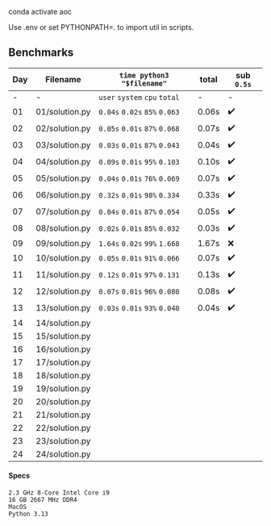 conda activate aoc

Use .env or set PYTHONPATH=. to import util in scripts.

## Benchmarks

| Day   | Filename        | `time python3 "$filename"`    | total  | sub `0.5s` |
| ----- | --------------- | ----------------------------- | ------ | -------- |
| -     | -               | `user` `system` `cpu` `total` | -      | -  |
| 01    | 01/solution.py  | `0.04s` `0.02s` `85%` `0.063` | 0.06s  | ✔️ |
| 02    | 02/solution.py  | `0.05s` `0.01s` `87%` `0.068` | 0.07s  | ✔️ |
| 03    | 03/solution.py  | `0.03s` `0.01s` `87%` `0.043` | 0.04s  | ✔️ |
| 04    | 04/solution.py  | `0.09s` `0.01s` `95%` `0.103` | 0.10s  | ✔️ |
| 05    | 05/solution.py  | `0.04s` `0.01s` `76%` `0.069` | 0.07s  | ✔️ |
| 06    | 06/solution.py  | `0.32s` `0.01s` `98%` `0.334` | 0.33s  | ✔️ |
| 07    | 07/solution.py  | `0.04s` `0.01s` `87%` `0.054` | 0.05s  | ✔️ |
| 08    | 08/solution.py  | `0.02s` `0.01s` `85%` `0.032` | 0.03s  | ✔️ |
| 09    | 09/solution.py  | `1.64s` `0.02s` `99%` `1.668` | 1.67s  | ❌ |
| 10    | 10/solution.py  | `0.05s` `0.01s` `91%` `0.066` | 0.07s  | ✔️ |
| 11    | 11/solution.py  | `0.12s` `0.01s` `97%` `0.131` | 0.13s  | ✔️ |
| 12    | 12/solution.py  | `0.07s` `0.01s` `96%` `0.080` | 0.08s  | ✔️ |
| 13    | 13/solution.py  | `0.03s` `0.01s` `93%` `0.040` | 0.04s  | ✔️ |
| 14    | 14/solution.py  |                               |        |    |
| 15    | 15/solution.py  |                               |        |    |
| 16    | 16/solution.py  |                               |        |    |
| 17    | 17/solution.py  |                               |        |    |
| 18    | 18/solution.py  |                               |        |    |
| 19    | 19/solution.py  |                               |        |    |
| 20    | 20/solution.py  |                               |        |    |
| 21    | 21/solution.py  |                               |        |    |
| 22    | 22/solution.py  |                               |        |    |
| 23    | 23/solution.py  |                               |        |    |
| 24    | 24/solution.py  |                               |        |    |

#### Specs
```
2.3 GHz 8-Core Intel Core i9
16 GB 2667 MHz DDR4
MacOS
Python 3.13
```
